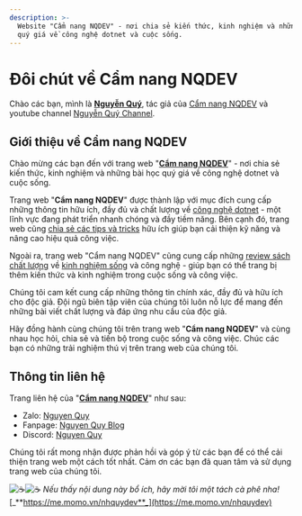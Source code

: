 ```yaml
---
description: >-
  Website "Cẩm nang NQDEV" - nơi chia sẻ kiến thức, kinh nghiệm và những bài học
  quý giá về công nghệ dotnet và cuộc sống.
---
```


# Đôi chút về Cẩm nang NQDEV

Chào các bạn, mình là [**Nguyễn Quý**](doi-chut-ve-cam-nang-nqdev.md#doi-net-ve-tac-gia), tác giả của [Cẩm nang NQDEV](broken-reference) và youtube channel [Nguyễn Quý Channel](https://www.youtube.com/@nhquydev).

## Giới thiệu về Cẩm nang NQDEV

Chào mừng các bạn đến với trang web "[**Cẩm nang NQDEV**](https://blogs.nhquydev.net/)" - nơi chia sẻ kiến thức, kinh nghiệm và những bài học quý giá về công nghệ dotnet và cuộc sống.

Trang web "**Cẩm nang NQDEV**" được thành lập với mục đích cung cấp những thông tin hữu ích, đầy đủ và chất lượng về [công nghệ dotnet](broken-reference) - một lĩnh vực đang phát triển nhanh chóng và đầy tiềm năng. Bên cạnh đó, trang web cũng [chia sẻ các tips và tricks](broken-reference) hữu ích giúp bạn cải thiện kỹ năng và nâng cao hiệu quả công việc.

Ngoài ra, trang web "Cẩm nang NQDEV" cũng cung cấp những [review sách chất lượng](https://app.gitbook.com/o/ZnO3U2gDjowIXUi3yNwm/s/BkJg4PSd3eIfPnh5gdHO/) về [kinh nghiệm sống](https://app.gitbook.com/s/BkJg4PSd3eIfPnh5gdHO/review-sach) và công nghệ - giúp bạn có thể trang bị thêm kiến thức và kinh nghiệm trong cuộc sống và công việc.

Chúng tôi cam kết cung cấp những thông tin chính xác, đầy đủ và hữu ích cho độc giả. Đội ngũ biên tập viên của chúng tôi luôn nỗ lực để mang đến những bài viết chất lượng và đáp ứng nhu cầu của độc giả.

Hãy đồng hành cùng chúng tôi trên trang web "**Cẩm nang NQDEV**" và cùng nhau học hỏi, chia sẻ và tiến bộ trong cuộc sống và công việc. Chúc các bạn có những trải nghiệm thú vị trên trang web của chúng tôi.

## Thông tin liên hệ

Trang liên hệ của "[**Cẩm nang NQDEV**](https://blogs.nhquydev.net/)" như sau:

* Zalo: [Nguyen Quy](https://zalo.me/qpcoders)
* Fanpage: [Nguyen Quy Blog](https://www.messenger.com/t/nhquydev.net?start=cam-nang-nqdev)
* Discord: [Nguyen Quy](https://discordapp.com/users/846627473746690088)&#x20;

Chúng tôi rất mong nhận được phản hồi và góp ý từ các bạn để có thể cải thiện trang web một cách tốt nhất. Cảm ơn các bạn đã quan tâm và sử dụng trang web của chúng tôi.

<img src="https://twemoji.maxcdn.com/v/14.0.2/72x72/2615.png" alt="☕️" data-size="line"><img src="https://twemoji.maxcdn.com/v/14.0.2/72x72/2615.png" alt="☕️" data-size="line"> _Nếu thấy nội dung này bổ ích, hãy mời tôi một tách cà phê nha!_ [_**https://me.momo.vn/nhquydev**_](https://me.momo.vn/nhquydev)
